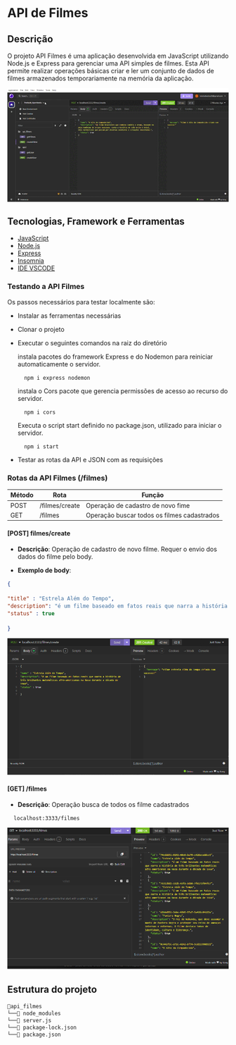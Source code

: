 # API de Filmes

## Descrição

O projeto API Filmes é uma aplicação desenvolvida em JavaScript utilizando Node.js e Express para gerenciar uma API simples de filmes. Esta API permite realizar operações básicas criar e ler um conjunto de dados de filmes armazenados temporariamente na memória da aplicação.

![APIFILMES](./api.gif)

## Tecnologias, Framework e Ferramentas

- [JavaScript](https://www.javascript.com/)
- [Node.js](https://nodejs.org/en)
- [Express](https://expressjs.com/)
- [Insomnia](https://insomnia.rest/download)
- [IDE VSCODE](https://code.visualstudio.com/download)

### Testando a API Filmes

Os passos necessários para testar localmente são:

- Instalar as ferramentas necessárias
- Clonar o projeto
- Executar o seguintes comandos na raiz do diretório

  instala pacotes do framework Express e do Nodemon para reiniciar automaticamente o servidor.
  ```plaintext
    npm i express nodemon
   ```
  instala o Cors pacote que gerencia permissões de acesso ao recurso do servidor.
  ```plaintext
    npm i cors
   ```
  Executa o script start definido no package.json, utilizado para iniciar o servidor. 
  ```plaintext
    npm i start
   ```
- Testar as rotas da API e JSON com as requisições

### Rotas da API Filmes (/filmes)

| Método | Rota                                | Função                                            |
| ------ | ----------------------------------- | ------------------------------------------------- |
| POST   | /filmes/create                      | Operação de cadastro de novo fime                 |
| GET    | /filmes                             | Operação buscar todos os filmes cadastrados       |


#### [POST] filmes/create

- **Descrição**: Operação de cadastro de novo filme. Requer o envio dos dados do filme pelo body.

- **Exemplo de body**:

```json
{

"title" : "Estrela Além do Tempo",
"description": "é um filme baseado em fatos reais que narra a história de três brilhantes matemáticas afro-americanas na Nasa durante a década de 1960",
"status" : true

}

```
![img_post](img_post.png)

#### [GET] /filmes

- **Descrição**: Operação busca de todos os filme cadastrados

```plaintext
  localhost:3333/filmes
```
![img_get](img_get.png)


## Estrutura do projeto

```plaintext
📂api_filmes
└──📂 node_modules
└──📂 server.js
└──📂 package-lock.json
└──📂 package.json
```
